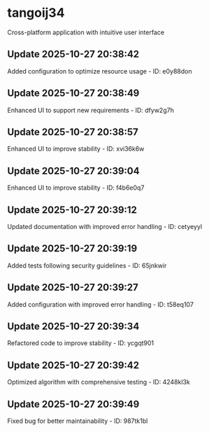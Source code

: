 # tangoij34
Cross-platform application with intuitive user interface

## Update 2025-10-27 20:38:42
Added configuration to optimize resource usage - ID: e0y88don


## Update 2025-10-27 20:38:49
Enhanced UI to support new requirements - ID: dfyw2g7h


## Update 2025-10-27 20:38:57
Enhanced UI to improve stability - ID: xvi36k6w


## Update 2025-10-27 20:39:04
Enhanced UI to improve stability - ID: f4b6e0q7


## Update 2025-10-27 20:39:12
Updated documentation with improved error handling - ID: cetyeyyl


## Update 2025-10-27 20:39:19
Added tests following security guidelines - ID: 65jnkwir


## Update 2025-10-27 20:39:27
Added configuration with improved error handling - ID: t58eq107


## Update 2025-10-27 20:39:34
Refactored code to improve stability - ID: ycgqt901


## Update 2025-10-27 20:39:42
Optimized algorithm with comprehensive testing - ID: 4248kl3k


## Update 2025-10-27 20:39:49
Fixed bug for better maintainability - ID: 987tk1bl

